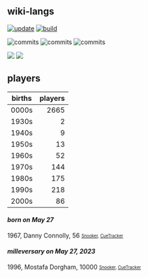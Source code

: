 ## wiki-langs
[![update](https://github.com/dreamerminsk/wiki-langs/actions/workflows/update-tables.yml/badge.svg)](https://github.com/dreamerminsk/wiki-langs/actions/workflows/update-tables.yml)
[![build](https://github.com/dreamerminsk/wiki-langs/actions/workflows/build.yml/badge.svg)](https://github.com/dreamerminsk/wiki-langs/actions/workflows/build.yml)

![commits](https://img.shields.io/github/commit-activity/y/dreamerminsk/wiki-langs)
![commits](https://img.shields.io/github/commit-activity/m/dreamerminsk/wiki-langs)
![commits](https://img.shields.io/github/commit-activity/w/dreamerminsk/wiki-langs)

![](https://img.shields.io/github/languages/code-size/dreamerminsk/wiki-langs)
![](https://img.shields.io/github/repo-size/dreamerminsk/wiki-langs)

## players
| births | players |
| :----: | ------: |
| 0000s | 2665 |
| 1930s | 2 |
| 1940s | 9 |
| 1950s | 13 |
| 1960s | 52 |
| 1970s | 144 |
| 1980s | 175 |
| 1990s | 218 |
| 2000s | 86 |

#### ***born on May 27***
1967, Danny Connolly, 56 <sub><sup>[Snooker](http://www.snooker.org/res/index.asp?player=1985), [CueTracker](http://cuetracker.net/Players/danny-connolly/)</sup></sub>


#### ***milleversary on May 27, 2023***
1996, Mostafa Dorgham, 10000 <sub><sup>[Snooker](http://www.snooker.org/res/index.asp?player=1844), [CueTracker](http://cuetracker.net/Players/mostafa-dorgham/)</sup></sub>



